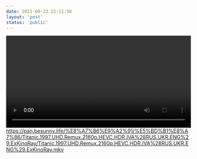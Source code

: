 ```yaml
---
date: 2021-09-23 22:11:50
layout: 'post'
status: 'public'
---
```

<video width="100%" controls="controls" border=0><source src="https://pan.besunny.life/%E8%A7%86%E9%A2%91/%E7%BA%AA%E5%BD%95%E7%89%87/4K%20Time%20Scapes.mkv"></video>
https://pan.besunny.life/%E8%A7%86%E9%A2%91/%E5%BD%B1%E8%A7%86/Titanic.1997.UHD.Remux.2160p.HEVC.HDR.IVA%28RUS.UKR.ENG%29.ExKinoRay/Titanic.1997.UHD.Remux.2160p.HEVC.HDR.IVA%28RUS.UKR.ENG%29.ExKinoRay.mkv
